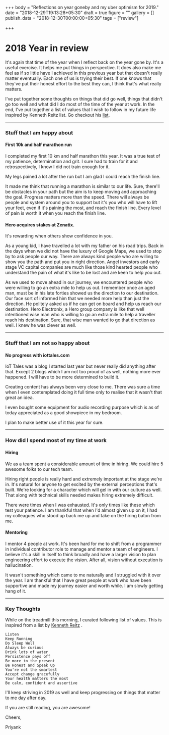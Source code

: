 +++
body = "Reflections on year goneby and my uber optimism for 2019."
date = "2018-12-29T19:13:28+05:30"
draft = true
figure = ""
gallery = []
publish_data = "2018-12-30T00:00:00+05:30"
tags = ["review"]

+++
# 2018 Year in review

It's again that time of the year when I reflect back on the year gone by. It's a useful exercise. It helps me put things in perspective. It does also make me feel as if so little have I achieved in this previous year but that doesn't really matter eventually. Each one of us is trying their best. If one knows that they've put their honest effort to the best they can, I think that's what really matters.

I've put together some thoughts on things that did go well, things that didn't go too well and what did I do most of the time of the year at work. In the end, I've put together a list of values that I wish to follow in my future life inspired by Kenneth Reitz list. Go checkout his [list](https://www.kennethreitz.org/values/).

***

### Stuff that I am happy about

#### First 10k and half marathon run

I completed my first 10 km and half marathon this year. It was a true test of my patience, determination and grit. I sure had to train for it and retrospectively, I know I did not train enough for it.

My legs pained a lot after the run but I am glad I could reach the finish line.

It made me think that running a marathon is similar to our life. Sure, there'll be obstacles in your path but the aim is to keep moving and approaching the goal. Progress matters more than the speed. There will always be people and system around you to support but it's you who will have to lift your feet, even if it's paining the most, and reach the finish line. Every level of pain is worth it when you reach the finish line.

#### Hero acquires stakes at Zenatix.

It's rewarding when others show confidence in you.

As a young kid, I have travelled a lot with my father on his road trips. Back in the days when we did not have the luxury of Google Maps, we used to stop by to ask people our way. There are always kind people who are willing to show you the path and put you in right direction. Angel investors and early stage VC capital companies are much like those kind hearted people who understand the pain of what it's like to be lost and are keen to help you out.

As we used to move ahead in our journey, we encountered people who were willing to go an extra mile to help us out. I remember once an aged man, must be in his late forties showed us the direction to our destination. Our face sort of informed him that we needed more help than just the direction. He politely asked us if he can get on board and help us reach our destination. Hero Electronix, a Hero group company is like that well intentioned wise man who is willing to go an extra mile to help a traveller reach his destination. Sure, that wise man wanted to go that direction as well. I knew he was clever as well.

***

### Stuff that I am not so happy about

#### No progress with iottales.com

IoT Tales was a blog I started last year but never really did anything after that. Except 2 blogs which I am not too proud of as well, nothing more ever happened. I will have to be more determined to build it.

Creating content has always been very close to me. There was sure a time when I even contemplated doing it full time only to realise that it wasn't that great an idea.

I even bought some equipment for audio recording purpose which is as of today appreciated as a good showpiece in my bedroom.

I plan to make better use of it this year for sure.

***

### How did I spend most of my time at work

#### Hiring

We as a team spent a considerable amount of time in hiring. We could hire 5 awesome folks to our tech team. 

Hiring right people is really hard and extremely important at the stage we're in. It's natural for anyone to get excited by the external perceptions that's built. We're looking for a character which will gel in with our culture as well. That along with technical skills needed makes hiring extremely difficult.

There were times when I was exhausted. It's only times like these which test your patience.  I am thankful that when I'd almost given up on it, I had my colleagues who stood up back me up and take on the hiring baton from me.

#### Mentoring

I mentor 4 people at work. It's been hard for me to shift from a programmer in individual contributor role to manage and mentor a team of engineers. I believe it's a skill in itself to think broadly and have a larger vision to plan engineering effort to execute the vision. After all, vision without execution is hallucination.

It wasn't something which came to me naturally and I struggled with it over the year. I am thankful that I have great people at work who have been supportive and made my journey easier and worth while. I am slowly getting hang of it.

***

### Key Thoughts

While on the treadmill this morning, I curated following list of values. This is inspired from a list by [Kenneth Reitz](https://www.kennethreitz.org/values/) . 

    Listen
    Keep Running
    Do Sleep Well
    Always be curious
    Drink lots of water
    Persistence pays off
    Be more in the present
    Be Honest and Speak Up
    You're not the smartest
    Accept change gracefully
    Your health matters the most
    Be calm, confident and assertive

  
I'll keep striving in 2019 as well and keep progressing on things that matter to me day after day. 

If you are still reading, you are awesome!

Cheers,

Priyank